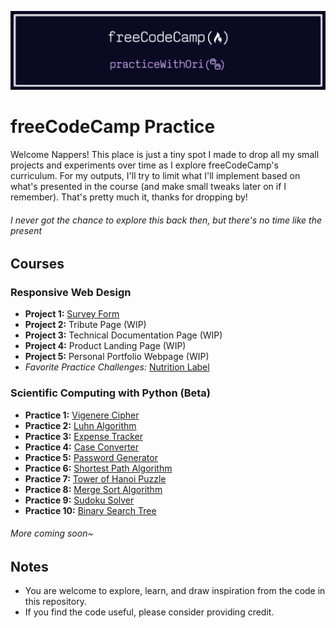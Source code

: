 ![banner](/freecodecamp-practice-banner.png)

# freeCodeCamp Practice

Welcome Nappers! This place is just a tiny spot I made to drop all my small projects and experiments over time as I explore freeCodeCamp's curriculum. For my outputs, I'll try to limit what I'll implement based on what's presented in the course (and make small tweaks later on if I remember). That's pretty much it, thanks for dropping by!

###### *I never got the chance to explore this back then, but there's no time like the present*

## Courses

### Responsive Web Design

- **Project 1:** [Survey Form](/responsive-web-design/survey-form/)
- **Project 2:** Tribute Page (WIP)
- **Project 3:** Technical Documentation Page (WIP)
- **Project 4:** Product Landing Page (WIP)
- **Project 5:** Personal Portfolio Webpage (WIP)
- *Favorite Practice Challenges:* [Nutrition Label](/responsive-web-design/nutrition-label/)

### Scientific Computing with Python (Beta)

- **Practice 1:** [Vigenere Cipher](/scientific-computing-with-python/VigenereCipher.py)
- **Practice 2:** [Luhn Algorithm](/scientific-computing-with-python/LuhnAlgorithm.py)
- **Practice 3:** [Expense Tracker](/scientific-computing-with-python/ExpenseTracker.py)
- **Practice 4:** [Case Converter](/scientific-computing-with-python/CaseConverter.py)
- **Practice 5:** [Password Generator](/scientific-computing-with-python/PasswordGenerator.py)
- **Practice 6:** [Shortest Path Algorithm](/scientific-computing-with-python/ShortestPathAlgorithm.py)
- **Practice 7:** [Tower of Hanoi Puzzle](/scientific-computing-with-python/TowerOfHanoiPuzzle.py)
- **Practice 8:** [Merge Sort Algorithm](/scientific-computing-with-python/MergeSortAlgorithm.py)
- **Practice 9:** [Sudoku Solver](/scientific-computing-with-python/SudokuSolver.py)
- **Practice 10:** [Binary Search Tree](/scientific-computing-with-python/BinarySearchTree.py)

###### *More coming soon~*

## Notes

- You are welcome to explore, learn, and draw inspiration from the code in this repository.
- If you find the code useful, please consider providing credit.
